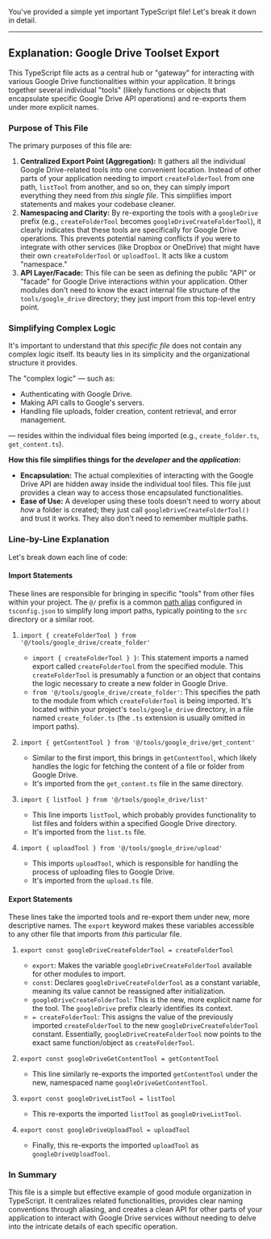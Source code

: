 You've provided a simple yet important TypeScript file! Let's break it down in detail.

---

## Explanation: Google Drive Toolset Export

This TypeScript file acts as a central hub or "gateway" for interacting with various Google Drive functionalities within your application. It brings together several individual "tools" (likely functions or objects that encapsulate specific Google Drive API operations) and re-exports them under more explicit names.

### Purpose of This File

The primary purposes of this file are:

1.  **Centralized Export Point (Aggregation):** It gathers all the individual Google Drive-related tools into one convenient location. Instead of other parts of your application needing to import `createFolderTool` from one path, `listTool` from another, and so on, they can simply import everything they need from *this single file*. This simplifies import statements and makes your codebase cleaner.
2.  **Namespacing and Clarity:** By re-exporting the tools with a `googleDrive` prefix (e.g., `createFolderTool` becomes `googleDriveCreateFolderTool`), it clearly indicates that these tools are specifically for Google Drive operations. This prevents potential naming conflicts if you were to integrate with other services (like Dropbox or OneDrive) that might have their own `createFolderTool` or `uploadTool`. It acts like a custom "namespace."
3.  **API Layer/Facade:** This file can be seen as defining the public "API" or "facade" for Google Drive interactions within your application. Other modules don't need to know the exact internal file structure of the `tools/google_drive` directory; they just import from this top-level entry point.

### Simplifying Complex Logic

It's important to understand that *this specific file* does not contain any complex logic itself. Its beauty lies in its simplicity and the organizational structure it provides.

The "complex logic" — such as:
*   Authenticating with Google Drive.
*   Making API calls to Google's servers.
*   Handling file uploads, folder creation, content retrieval, and error management.

— resides within the individual files being imported (e.g., `create_folder.ts`, `get_content.ts`).

**How this file simplifies things for the *developer* and the *application*:**

*   **Encapsulation:** The actual complexities of interacting with the Google Drive API are hidden away inside the individual tool files. This file just provides a clean way to access those encapsulated functionalities.
*   **Ease of Use:** A developer using these tools doesn't need to worry about *how* a folder is created; they just call `googleDriveCreateFolderTool()` and trust it works. They also don't need to remember multiple paths.

### Line-by-Line Explanation

Let's break down each line of code:

#### Import Statements

These lines are responsible for bringing in specific "tools" from other files within your project. The `@/` prefix is a common [path alias](https://www.typescriptlang.org/docs/handbook/module-resolution.html#path-mapping) configured in `tsconfig.json` to simplify long import paths, typically pointing to the `src` directory or a similar root.

1.  `import { createFolderTool } from '@/tools/google_drive/create_folder'`
    *   `import { createFolderTool } }`: This statement imports a named export called `createFolderTool` from the specified module. This `createFolderTool` is presumably a function or an object that contains the logic necessary to create a new folder in Google Drive.
    *   `from '@/tools/google_drive/create_folder'`: This specifies the path to the module from which `createFolderTool` is being imported. It's located within your project's `tools/google_drive` directory, in a file named `create_folder.ts` (the `.ts` extension is usually omitted in import paths).

2.  `import { getContentTool } from '@/tools/google_drive/get_content'`
    *   Similar to the first import, this brings in `getContentTool`, which likely handles the logic for fetching the content of a file or folder from Google Drive.
    *   It's imported from the `get_content.ts` file in the same directory.

3.  `import { listTool } from '@/tools/google_drive/list'`
    *   This line imports `listTool`, which probably provides functionality to list files and folders within a specified Google Drive directory.
    *   It's imported from the `list.ts` file.

4.  `import { uploadTool } from '@/tools/google_drive/upload'`
    *   This imports `uploadTool`, which is responsible for handling the process of uploading files to Google Drive.
    *   It's imported from the `upload.ts` file.

#### Export Statements

These lines take the imported tools and re-export them under new, more descriptive names. The `export` keyword makes these variables accessible to any other file that imports from *this* particular file.

1.  `export const googleDriveCreateFolderTool = createFolderTool`
    *   `export`: Makes the variable `googleDriveCreateFolderTool` available for other modules to import.
    *   `const`: Declares `googleDriveCreateFolderTool` as a constant variable, meaning its value cannot be reassigned after initialization.
    *   `googleDriveCreateFolderTool`: This is the new, more explicit name for the tool. The `googleDrive` prefix clearly identifies its context.
    *   `= createFolderTool`: This assigns the value of the previously imported `createFolderTool` to the new `googleDriveCreateFolderTool` constant. Essentially, `googleDriveCreateFolderTool` now points to the exact same function/object as `createFolderTool`.

2.  `export const googleDriveGetContentTool = getContentTool`
    *   This line similarly re-exports the imported `getContentTool` under the new, namespaced name `googleDriveGetContentTool`.

3.  `export const googleDriveListTool = listTool`
    *   This re-exports the imported `listTool` as `googleDriveListTool`.

4.  `export const googleDriveUploadTool = uploadTool`
    *   Finally, this re-exports the imported `uploadTool` as `googleDriveUploadTool`.

### In Summary

This file is a simple but effective example of good module organization in TypeScript. It centralizes related functionalities, provides clear naming conventions through aliasing, and creates a clean API for other parts of your application to interact with Google Drive services without needing to delve into the intricate details of each specific operation.